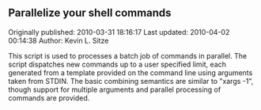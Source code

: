 ## Parallelize your shell commands 
Originally published: 2010-03-31 18:16:17 
Last updated: 2010-04-02 00:14:38 
Author: Kevin L. Sitze 
 
This script is used to processes a batch job of commands in parallel.  The script dispatches new commands up to a user specified limit, each generated from a template provided on the command line using arguments taken from STDIN.  The basic combining semantics are similar to "xargs -1", though support for multiple arguments and parallel processing of commands are provided.